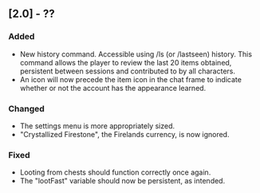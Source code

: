 ## [2.0] - ??
### Added
- New history command. Accessible using /ls (or /lastseen) history. This command allows the player to review the last 20 items obtained, persistent between sessions and contributed to by all characters.
- An icon will now precede the item icon in the chat frame to indicate whether or not the account has the appearance learned.

### Changed
- The settings menu is more appropriately sized.
- "Crystallized Firestone", the Firelands currency, is now ignored.

### Fixed
- Looting from chests should function correctly once again.
- The "lootFast" variable should now be persistent, as intended.